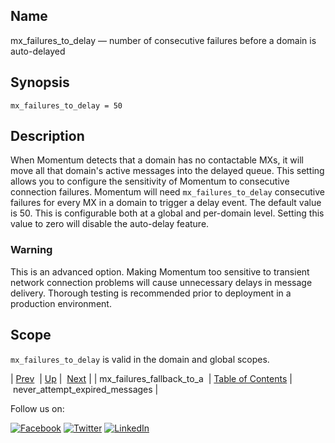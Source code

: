 <a name="conf.ref.mx_failures_to_delay"></a>
## Name

mx_failures_to_delay — number of consecutive failures before a domain is auto-delayed

## Synopsis

`mx_failures_to_delay = 50`

<a name="idp25605792"></a>
## Description

When Momentum detects that a domain has no contactable MXs, it will move all that domain's active messages into the delayed queue. This setting allows you to configure the sensitivity of Momentum to consecutive connection failures. Momentum will need `mx_failures_to_delay` consecutive failures for every MX in a domain to trigger a delay event. The default value is 50\. This is configurable both at a global and per-domain level. Setting this value to zero will disable the auto-delay feature.

### Warning

This is an advanced option. Making Momentum too sensitive to transient network connection problems will cause unnecessary delays in message delivery. Thorough testing is recommended prior to deployment in a production environment.

<a name="idp25609680"></a>
## Scope

`mx_failures_to_delay` is valid in the domain and global scopes.

| [Prev](conf.ref.mx_failures_fallback_to_a.php)  | [Up](config.options.ref.php) |  [Next](conf.ref.never_attempt_expired_messages.php) |
| mx_failures_fallback_to_a  | [Table of Contents](index.php) |  never_attempt_expired_messages |

Follow us on:

[![Facebook](https://support.messagesystems.com/images/icon-facebook.png)](http://www.facebook.com/messagesystems) [![Twitter](https://support.messagesystems.com/images/icon-twitter.png)](http://twitter.com/#!/MessageSystems) [![LinkedIn](https://support.messagesystems.com/images/icon-linkedin.png)](http://www.linkedin.com/company/message-systems)